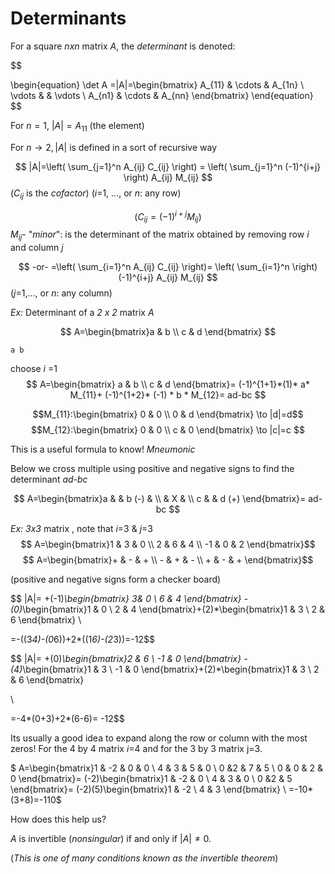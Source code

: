 # Determinants
For a square *nxn* matrix *A*, the *determinant* is denoted:

$$

\begin{equation}
\det A =|A|=\begin{bmatrix}
A_{11} & \cdots & A_{1n} \\
\vdots &     & \vdots \\
A_{n1} & \cdots & A_{nn}
\end{bmatrix}
\end{equation}
$$



For  $n=1$, $|A|= A_{11}$ (the element)

For $n \to 2, |A|$ is defined in a sort of recursive way




$$ |A|=\left( \sum_{j=1}^n A_{ij} C_{ij} \right) =  \left( \sum_{j=1}^n (-1)^{i+j} \right) A_{ij} M_{ij} $$
($C_{ij}$ is the *cofactor*) (*i*=1, ..., or *n*: any row)

$$ \left( C_{ij} = (-1)^{i+j} M_{ij} \right) $$
$M_{ij}$- "*minor*": is the determinant of the matrix obtained by removing row *i* and column *j*


$$ -or- =\left( \sum_{i=1}^n A_{ij} C_{ij} \right)= \left( \sum_{i=1}^n \right) (-1)^{i+j} A_{ij} M_{ij} $$
 (*j*=1,..., or *n*: any column)


*Ex:* Determinant of a *2 x 2* matrix *A* 

$$  
A=\begin{bmatrix}a & b \\ c & d \end{bmatrix} 
$$

``` a b ```

 choose *i* =1 $$  A=\begin{bmatrix} a & b  \\ c & d \end{bmatrix}= (-1)^{1+1}*(1)* a* M_{11}+ (-1)^{1+2}* (-1) * b * M_{12}= ad-bc $$


$$M_{11}:\begin{bmatrix} 0 & 0 \\ 0 & d \end{bmatrix} \to |d|=d$$
$$M_{12}:\begin{bmatrix} 0 & 0 \\ c & 0 \end{bmatrix} \to |c|=c $$ 

This is a useful formula to know! *Mneumonic*


Below we cross multiple using positive and negative signs to find the determinant   *ad-bc*

$$ 
A=\begin{bmatrix}a &  & b  (-) & \\  & X &  \\ c  &  & d (+) \end{bmatrix}= ad-bc
$$

*Ex:* *3x3* matrix , note that *i*=3 & *j*=3 
$$ A=\begin{bmatrix}1 & 3 & 0 \\ 2 & 6 & 4 \\ -1 & 0 & 2 \end{bmatrix}$$
$$ A=\begin{bmatrix}+ & - & + \\ - & + & - \\ + & - & + \end{bmatrix}$$


(positive and negative signs form a checker board)


$$ |A|= +(-1)*\begin{bmatrix} 3& 0 \\ 6 & 4 \end{bmatrix} -(0)*\begin{bmatrix}1 & 0 \\ 2 & 4 \end{bmatrix}+(2)*\begin{bmatrix}1 & 3 \\ 2 & 6 \end{bmatrix}
\\ 

=-((3*4)-(0*6))+2*((1*6)-(2*3))=-12$$




$$ |A|= +(0)*\begin{bmatrix}2 & 6 \\ -1 & 0 \end{bmatrix} -(4)*\begin{bmatrix}1 & 3 \\ -1 & 0 \end{bmatrix}+(2)*\begin{bmatrix}1 & 3 \\ 2 & 6 \end{bmatrix} 

\\

=-4*(0+3)+2*(6-6)= -12$$


Its usually a good idea to expand along the row or column with the most zeros! For the 4 by 4 matrix *i*=4 and for the 3 by 3 matrix j=3.


$ A=\begin{bmatrix}1 & -2 & 0 & 0 \\ 4 & 3 & 5 & 0 \\ 0 &2 & 7 & 5 \\ 0 & 0 & 2 & 0 \end{bmatrix}= (-2)\begin{bmatrix}1 & -2 & 0 \\ 4 & 3 & 0 \\ 0 &2 & 5 \end{bmatrix}=  (-2)(5)\begin{bmatrix}1 & -2 \\ 4 & 3 \end{bmatrix} \\
=-10*(3+8)=-110$



How does this help us?

$A$  is invertible (*nonsingular*) if and only if $|A| \neq 0$.

(*This is one of many conditions known as the invertible theorem*)